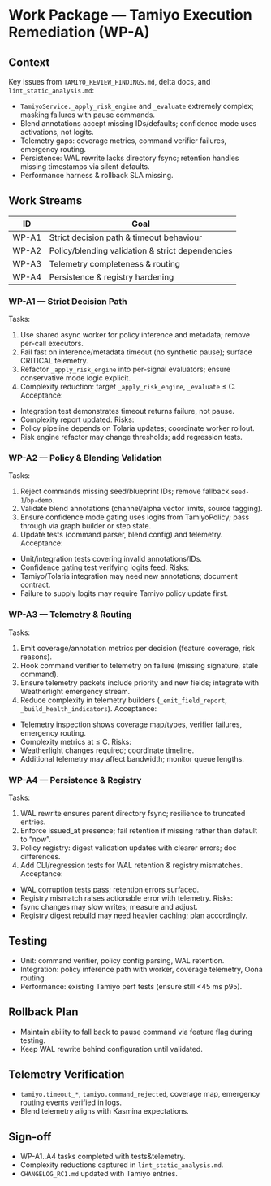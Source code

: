# Work Package — Tamiyo Execution Remediation (WP-A)

## Context
Key issues from `TAMIYO_REVIEW_FINDINGS.md`, delta docs, and `lint_static_analysis.md`:
- `TamiyoService._apply_risk_engine` and `_evaluate` extremely complex; masking failures with pause commands.
- Blend annotations accept missing IDs/defaults; confidence mode uses activations, not logits.
- Telemetry gaps: coverage metrics, command verifier failures, emergency routing.
- Persistence: WAL rewrite lacks directory fsync; retention handles missing timestamps via silent defaults.
- Performance harness & rollback SLA missing.

## Work Streams
| ID | Goal |
|----|------|
| WP-A1 | Strict decision path & timeout behaviour |
| WP-A2 | Policy/blending validation & strict dependencies |
| WP-A3 | Telemetry completeness & routing |
| WP-A4 | Persistence & registry hardening |

### WP-A1 — Strict Decision Path
Tasks:
1. Use shared async worker for policy inference and metadata; remove per-call executors.
2. Fail fast on inference/metadata timeout (no synthetic pause); surface CRITICAL telemetry.
3. Refactor `_apply_risk_engine` into per-signal evaluators; ensure conservative mode logic explicit.
4. Complexity reduction: target `_apply_risk_engine`, `_evaluate` ≤ C.
Acceptance:
- Integration test demonstrates timeout returns failure, not pause.
- Complexity report updated.
Risks:
- Policy pipeline depends on Tolaria updates; coordinate worker rollout.
- Risk engine refactor may change thresholds; add regression tests.

### WP-A2 — Policy & Blending Validation
Tasks:
1. Reject commands missing seed/blueprint IDs; remove fallback `seed-1`/`bp-demo`.
2. Validate blend annotations (channel/alpha vector limits, source tagging).
3. Ensure confidence mode gating uses logits from TamiyoPolicy; pass through via graph builder or step state.
4. Update tests (command parser, blend config) and telemetry.
Acceptance:
- Unit/integration tests covering invalid annotations/IDs.
- Confidence gating test verifying logits feed.
Risks:
- Tamiyo/Tolaria integration may need new annotations; document contract.
- Failure to supply logits may require Tamiyo policy update first.

### WP-A3 — Telemetry & Routing
Tasks:
1. Emit coverage/annotation metrics per decision (feature coverage, risk reasons).
2. Hook command verifier to telemetry on failure (missing signature, stale command).
3. Ensure telemetry packets include priority and new fields; integrate with Weatherlight emergency stream.
4. Reduce complexity in telemetry builders (`_emit_field_report`, `_build_health_indicators`).
Acceptance:
- Telemetry inspection shows coverage map/types, verifier failures, emergency routing.
- Complexity metrics at ≤ C.
Risks:
- Weatherlight changes required; coordinate timeline.
- Additional telemetry may affect bandwidth; monitor queue lengths.

### WP-A4 — Persistence & Registry
Tasks:
1. WAL rewrite ensures parent directory fsync; resilience to truncated entries.
2. Enforce issued_at presence; fail retention if missing rather than default to “now”.
3. Policy registry: digest validation updates with clearer errors; doc differences.
4. Add CLI/regression tests for WAL retention & registry mismatches.
Acceptance:
- WAL corruption tests pass; retention errors surfaced.
- Registry mismatch raises actionable error with telemetry.
Risks:
- fsync changes may slow writes; measure and adjust.
- Registry digest rebuild may need heavier caching; plan accordingly.

## Testing
- Unit: command verifier, policy config parsing, WAL retention.
- Integration: policy inference path with worker, coverage telemetry, Oona routing.
- Performance: existing Tamiyo perf tests (ensure still <45 ms p95).

## Rollback Plan
- Maintain ability to fall back to pause command via feature flag during testing.
- Keep WAL rewrite behind configuration until validated.

## Telemetry Verification
- `tamiyo.timeout_*`, `tamiyo.command_rejected`, coverage map, emergency routing events verified in logs.
- Blend telemetry aligns with Kasmina expectations.

## Sign-off
- WP-A1..A4 tasks completed with tests&telemetry.
- Complexity reductions captured in `lint_static_analysis.md`.
- `CHANGELOG_RC1.md` updated with Tamiyo entries.
